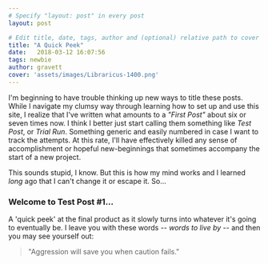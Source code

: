```yaml
---
# Specify "layout: post" in every post
layout: post

# Edit title, date, tags, author and (optional) relative path to cover image
title: "A Quick Peek"
date:   2018-03-12 16:07:56
tags: newbie
author: gravett
cover: 'assets/images/Libraricus-1400.png'
---
```


I'm beginning to have trouble thinking up new ways to title these posts. While I navigate my clumsy way through learning how to 
set up and use this site, I realize that I've written what amounts to a *"First Post"* about six or seven times now. I think I better 
just start calling them something like *Test Post*, or *Trial Run*. Something generic and easily numbered in case I want to track 
the attempts. At this rate, I'll have effectively killed any sense of accomplishment or hopeful new-beginnings that sometimes accompany 
the start of a new project.

This sounds stupid, I know. But this is how my mind works and I learned *long* ago that I can't change it or escape it. So...

### Welcome to Test Post #1...

A 'quick peek' at the final product as it slowly turns into whatever it's going to eventually be. I leave you with these words -- 
*words to live by* -- and then you may see yourself out:

> "Aggression will save you when caution fails."
